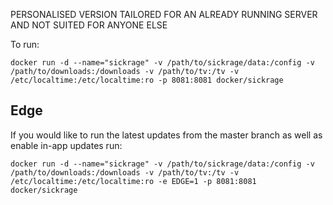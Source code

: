 

PERSONALISED VERSION TAILORED FOR AN ALREADY RUNNING SERVER AND NOT SUITED FOR ANYONE ELSE

To run:

```
docker run -d --name="sickrage" -v /path/to/sickrage/data:/config -v /path/to/downloads:/downloads -v /path/to/tv:/tv -v /etc/localtime:/etc/localtime:ro -p 8081:8081 docker/sickrage
```

Edge
----
If you would like to run the latest updates from the master branch as well as enable in-app updates run:

```
docker run -d --name="sickrage" -v /path/to/sickrage/data:/config -v /path/to/downloads:/downloads -v /path/to/tv:/tv -v /etc/localtime:/etc/localtime:ro -e EDGE=1 -p 8081:8081 docker/sickrage
